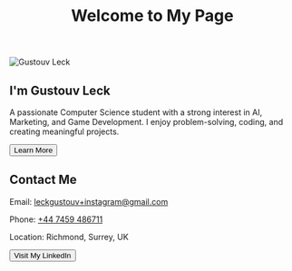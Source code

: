 <!DOCTYPE html>
<html lang="en">
<head>
    <meta charset="UTF-8">
    <meta name="viewport" content="width=device-width, initial-scale=1.0">
    <title>Gustouv Leck - About Me</title>
    <link rel="stylesheet" href="styles.css">
</head>
<body>
    <div class="container">
        <header>
            <h1>Welcome to My Page</h1>
        </header>
        <section class="about">
            <img src="profile.jpg" alt="Gustouv Leck" class="profile-pic">
            <h2>I'm Gustouv Leck</h2>
            <p>A passionate Computer Science student with a strong interest in AI, Marketing, and Game Development. I enjoy problem-solving, coding, and creating meaningful projects.</p>
            <button class="btn" onclick="showMore()">Learn More</button>
        </section>
        <section class="contact">
            <h2>Contact Me</h2>
            <p>Email: <a href="mailto:leckgustouv+instagram@gmail.com">leckgustouv+instagram@gmail.com</a></p>
            <p>Phone: <a href="tel:+447459486711">+44 7459 486711</a></p>
            <p>Location: Richmond, Surrey, UK</p>
            <button class="btn" onclick="openLinkedIn()">Visit My LinkedIn</button>
        </section>
    </div>
    <script src="script.js"></script>
</body>
</html>
